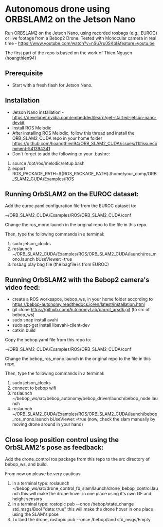 # Autonomous drone using ORBSLAM2 on the Jetson Nano
Run ORBSLAM2 on the Jetson Nano, using recorded rosbags (e.g., EUROC) or live footage from a Bebop2 Drone.
Tested with Monocular camera in real time - https://www.youtube.com/watch?v=nSu7ru0SKbI&feature=youtu.be

The first part of the repo is based on the work of Thien Nguyen (hoangthien94)

## Prerequisite
* Start with a fresh flash for Jetson Nano.

## Installation

* Jetson Nano installation -   https://developer.nvidia.com/embedded/learn/get-started-jetson-nano-devkit
* Install ROS Melodic 
* After installing ROS Melodic, follow this thread and install the ORB_SLAM2_CUDA repo in your home folder https://github.com/hoangthien94/ORB_SLAM2_CUDA/issues/11#issuecomment-541394341 
* Don't forget to add the following to your .bashrc:

1. source /opt/ros/melodic/setup.bash
2. export ROS_PACKAGE_PATH=${ROS_PACKAGE_PATH}:/home/your_comp/ORB_SLAM2_CUDA/Examples/ROS

## Running OrbSLAM2 on the EUROC dataset:

Add the euroc.yaml configuration file from the EUROC dataset to:

~/ORB_SLAM2_CUDA/Examples/ROS/ORB_SLAM2_CUDA/conf

Change the ros_mono.launch in the original repo to the file in this repo.

Then, type  the following commands in a terminal:

1. sudo jetson_clocks
2. roslaunch ~/ORB_SLAM2_CUDA/Examples/ROS/ORB_SLAM2_CUDA/launch/ros_mono.launch bUseViewer:=true
3. rosbag play  bag file    (the bagfile is from EUROC)

## Running OrbSLAM2 with the Bebop2 camera's video feed:
* create a ROS worksapce, bebop_ws, in your home folder according to https://bebop-autonomy.readthedocs.io/en/latest/installation.html
* git clone https://github.com/AutonomyLab/parrot_arsdk.git   (to src of bebop_ws)
* sudo snap install avahi
* sudo apt-get install libavahi-client-dev
* catkin build

Copy the bebop.yaml file from this repo to:

~/ORB_SLAM2_CUDA/Examples/ROS/ORB_SLAM2_CUDA/conf

Change the bebop_ros_mono.launch in the original repo to the file in this repo.

Then, type  the following commands in a terminal:

1. sudo jetson_clocks
2. connect to bebop wifi
3. roslaunch ~/bebop_ws/src/bebop_autonomy/bebop_driver/launch/bebop_node.launch
4. roslaunch ~/ORB_SLAM2_CUDA/Examples/ROS/ORB_SLAM2_CUDA/launch/bebop_ros_mono.launch bUseViewer:=true
(now, check the slam manually by moving drone around in your hand)
    

## Close loop position control using the OrbSLAM2's pose as feedback:
Add the drone_control ros package from this repo to the src directory of bebop_ws, and build.

From now on please be very cautious

1. In a terminal type: roslaunch ~/bebop_ws/src/drone_control_fb_slam/launch/drone_bebop_control.launch
this will make the drone hover in one place using it's own OF and height sensors
2. In a terminal type: rostopic pub --once /bebop/state_change std_msgs/Bool "data: true"
this will make the drone hover in one place using the SLAM's pose
3. To land the drone, 	rostopic pub --once /bebop/land std_msgs/Empty





